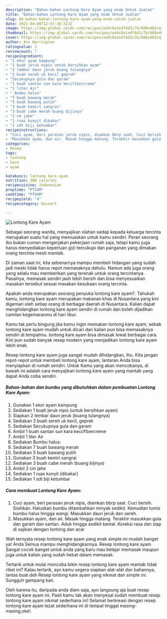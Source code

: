 ```yaml
---
description: "Bahan-bahan Lontong Kare Ayam yang enak Untuk Jualan"
title: "Bahan-bahan Lontong Kare Ayam yang enak Untuk Jualan"
slug: 66-bahan-bahan-lontong-kare-ayam-yang-enak-untuk-jualan
date: 2021-04-08T12:57:30.523Z
image: https://img-global.cpcdn.com/recipes/ed4c6a1edf4d1c7b/680x482cq70/lontong-kare-ayam-foto-resep-utama.jpg
thumbnail: https://img-global.cpcdn.com/recipes/ed4c6a1edf4d1c7b/680x482cq70/lontong-kare-ayam-foto-resep-utama.jpg
cover: https://img-global.cpcdn.com/recipes/ed4c6a1edf4d1c7b/680x482cq70/lontong-kare-ayam-foto-resep-utama.jpg
author: Ann Harrington
ratingvalue: 3
reviewcount: 7
recipeingredient:
- "1 ekor ayam kampung"
- "1 buah jeruk nipis untuk bersihkan ayam"
- "2 lembar daun jeruk buang tulangnya"
- "2 buah sereh uk kecil geprek"
- "Secukupnya gula dan garam"
- "1 buah santan sun kara kecifibercreme"
- "1 liter Air"
- " Bumbu halus"
- "7 buah bawang merah"
- "5 buah bawang putih"
- "3 buah kemiri sangrai"
- "3 buah cabe merah buang bijinya"
- "2 cm jahe"
- "1 ruas kunyit dibakar"
- "1 sdt biji ketumbar"
recipeinstructions:
- "Cuci ayam, beri perasan jeruk nipis, diamkan bbrp saat. Cuci bersih. Sisihkan. Haluskan bumbu ditambahkan minyak sedikit. Kemudian tumis bumbu halus hingga wangi. Masukkan daun jeruk dan sereh."
- "Masukkan ayam, dan air. Masak hingga matang. Terakhir masukkan gula dan garam dan santan. Aduk hingga sedikit kental. Koreksi rasa dan siap di sajikan dengan lontong dan acar"
categories:
- Resep
tags:
- lontong
- kare
- ayam

katakunci: lontong kare ayam 
nutrition: 208 calories
recipecuisine: Indonesian
preptime: "PT24M"
cooktime: "PT44M"
recipeyield: "4"
recipecategory: Dessert

---
```



![Lontong Kare Ayam](https://img-global.cpcdn.com/recipes/ed4c6a1edf4d1c7b/680x482cq70/lontong-kare-ayam-foto-resep-utama.jpg)

Sebagai seorang wanita, menyajikan olahan sedap kepada keluarga tercinta merupakan suatu hal yang memuaskan untuk kamu sendiri. Peran seorang ibu bukan cuman mengerjakan pekerjaan rumah saja, tetapi kamu juga harus menyediakan keperluan gizi tercukupi dan panganan yang dimakan orang tercinta mesti mantab.

Di zaman  saat ini, kita sebenarnya mampu membeli hidangan yang sudah jadi meski tidak harus repot memasaknya dahulu. Namun ada juga orang yang selalu mau memberikan yang terenak untuk orang tercintanya. Pasalnya, memasak sendiri jauh lebih bersih dan bisa menyesuaikan masakan tersebut sesuai masakan kesukaan orang tercinta. 



Apakah anda merupakan seorang penyuka lontong kare ayam?. Tahukah kamu, lontong kare ayam merupakan makanan khas di Nusantara yang kini digemari oleh setiap orang di berbagai daerah di Nusantara. Kalian dapat menghidangkan lontong kare ayam sendiri di rumah dan boleh dijadikan camilan kegemaranmu di hari libur.

Kamu tak perlu bingung jika kamu ingin memakan lontong kare ayam, sebab lontong kare ayam mudah untuk dicari dan kalian pun bisa memasaknya sendiri di tempatmu. lontong kare ayam bisa dimasak lewat berbagai cara. Kini pun sudah banyak resep modern yang menjadikan lontong kare ayam lebih enak.

Resep lontong kare ayam juga sangat mudah dihidangkan, lho. Kita jangan repot-repot untuk membeli lontong kare ayam, lantaran Anda bisa menyiapkan di rumah sendiri. Untuk Kamu yang akan mencobanya, di bawah ini adalah cara menyajikan lontong kare ayam yang mantab yang dapat Anda coba sendiri.

<!--inarticleads1-->

##### Bahan-bahan dan bumbu yang dibutuhkan dalam pembuatan Lontong Kare Ayam:

1. Gunakan 1 ekor ayam kampung
1. Sediakan 1 buah jeruk nipis (untuk bersihkan ayam)
1. Siapkan 2 lembar daun jeruk (buang tulangnya)
1. Sediakan 2 buah sereh uk kecil, geprek
1. Sediakan Secukupnya gula dan garam
1. Ambil 1 buah santan sun kara keci/fibercreme
1. Ambil 1 liter Air
1. Sediakan  Bumbu halus:
1. Sediakan 7 buah bawang merah
1. Sediakan 5 buah bawang putih
1. Gunakan 3 buah kemiri sangrai
1. Sediakan 3 buah cabe merah (buang bijinya)
1. Ambil 2 cm jahe
1. Sediakan 1 ruas kunyit (dibakar)
1. Sediakan 1 sdt biji ketumbar




<!--inarticleads2-->

##### Cara membuat Lontong Kare Ayam:

1. Cuci ayam, beri perasan jeruk nipis, diamkan bbrp saat. Cuci bersih. Sisihkan. Haluskan bumbu ditambahkan minyak sedikit. Kemudian tumis bumbu halus hingga wangi. Masukkan daun jeruk dan sereh.
1. Masukkan ayam, dan air. Masak hingga matang. Terakhir masukkan gula dan garam dan santan. Aduk hingga sedikit kental. Koreksi rasa dan siap di sajikan dengan lontong dan acar




Wah ternyata resep lontong kare ayam yang enak simple ini mudah banget ya! Anda Semua mampu menghidangkannya. Resep lontong kare ayam Sangat cocok banget untuk anda yang baru mau belajar memasak maupun juga untuk kalian yang sudah hebat dalam memasak.

Tertarik untuk mulai mencoba bikin resep lontong kare ayam mantab tidak ribet ini? Kalau tertarik, ayo kamu segera siapkan alat-alat dan bahannya, lantas buat deh Resep lontong kare ayam yang nikmat dan simple ini. Sungguh gampang kan. 

Oleh karena itu, daripada anda diam saja, ayo langsung aja buat resep lontong kare ayam ini. Pasti kamu tak akan menyesal sudah membuat resep lontong kare ayam nikmat sederhana ini! Selamat berkreasi dengan resep lontong kare ayam lezat sederhana ini di tempat tinggal masing-masing,oke!.

